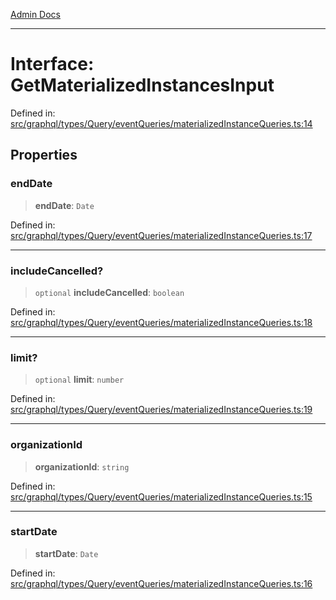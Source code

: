 [Admin Docs](/)

***

# Interface: GetMaterializedInstancesInput

Defined in: [src/graphql/types/Query/eventQueries/materializedInstanceQueries.ts:14](https://github.com/gautam-divyanshu/talawa-api/blob/de42235531e11387f0ad0479547630845dbc8b37/src/graphql/types/Query/eventQueries/materializedInstanceQueries.ts#L14)

## Properties

### endDate

> **endDate**: `Date`

Defined in: [src/graphql/types/Query/eventQueries/materializedInstanceQueries.ts:17](https://github.com/gautam-divyanshu/talawa-api/blob/de42235531e11387f0ad0479547630845dbc8b37/src/graphql/types/Query/eventQueries/materializedInstanceQueries.ts#L17)

***

### includeCancelled?

> `optional` **includeCancelled**: `boolean`

Defined in: [src/graphql/types/Query/eventQueries/materializedInstanceQueries.ts:18](https://github.com/gautam-divyanshu/talawa-api/blob/de42235531e11387f0ad0479547630845dbc8b37/src/graphql/types/Query/eventQueries/materializedInstanceQueries.ts#L18)

***

### limit?

> `optional` **limit**: `number`

Defined in: [src/graphql/types/Query/eventQueries/materializedInstanceQueries.ts:19](https://github.com/gautam-divyanshu/talawa-api/blob/de42235531e11387f0ad0479547630845dbc8b37/src/graphql/types/Query/eventQueries/materializedInstanceQueries.ts#L19)

***

### organizationId

> **organizationId**: `string`

Defined in: [src/graphql/types/Query/eventQueries/materializedInstanceQueries.ts:15](https://github.com/gautam-divyanshu/talawa-api/blob/de42235531e11387f0ad0479547630845dbc8b37/src/graphql/types/Query/eventQueries/materializedInstanceQueries.ts#L15)

***

### startDate

> **startDate**: `Date`

Defined in: [src/graphql/types/Query/eventQueries/materializedInstanceQueries.ts:16](https://github.com/gautam-divyanshu/talawa-api/blob/de42235531e11387f0ad0479547630845dbc8b37/src/graphql/types/Query/eventQueries/materializedInstanceQueries.ts#L16)
